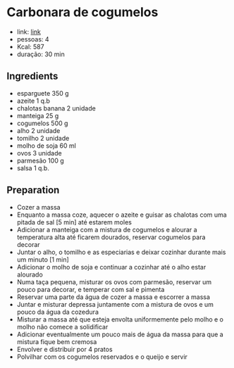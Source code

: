 # Carbonara de cogumelos

* link: [link](https://www.kikkoman.pt/receitas/recipe-detail/r/carbonara-de-cogumelos/)
* pessoas: 4
* Kcal: 587
* duração: 30 min

## Ingredients

- esparguete 350 g
- azeite 1 q.b
- chalotas banana 2 unidade
- manteiga 25 g
- cogumelos 500 g
- alho 2 unidade
- tomilho 2 unidade
- molho de soja 60 ml
- ovos 3 unidade
- parmesão 100 g
- salsa 1 q.b.

## Preparation 

+ Cozer a massa
+ Enquanto a massa coze, aquecer o azeite e guisar as chalotas com uma pitada de sal [5 min] até estarem moles
+ Adicionar a manteiga com a mistura de cogumelos e alourar a temperatura alta até ficarem dourados, reservar cogumelos para decorar
+ Juntar o alho, o tomilho e as especiarias e deixar cozinhar durante mais um minuto [1 min]
+ Adicionar o molho de soja e continuar a cozinhar até o alho estar alourado 
+ Numa taça pequena, misturar os ovos com parmesão, reservar um pouco para decorar, e temperar com sal e pimenta 
+ Reservar uma parte da água de cozer a massa e escorrer a massa
+ Juntar e misturar depressa juntamente com a mistura de ovos e um pouco da água da cozedura
+ Misturar a massa até que esteja envolta uniformemente pelo molho e o molho não comece a solidificar
+ Adicionar eventualmente um pouco mais de água da massa para que a mistura fique bem cremosa
+ Envolver e distribuir por 4 pratos
+ Polvilhar com os cogumelos reservados e o queijo e servir
